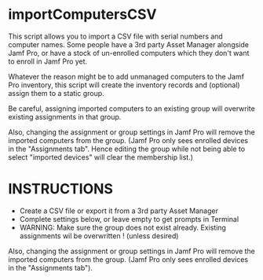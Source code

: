 # importComputersCSV

This script allows you to import a CSV file with serial numbers and computer names. Some people have a 3rd party Asset Manager alongside Jamf Pro, or have a stock of un-enrolled computers which they don't want to enroll in Jamf Pro yet.

Whatever the reason might be to add unmanaged computers to the Jamf Pro inventory, this script will create the inventory records and (optional) assign them to a static group.

Be careful, assigning imported computers to an existing group will overwrite existing assignments in that group.

Also, changing the assignment or group settings in Jamf Pro will remove the imported computers from the group.
(Jamf Pro only sees enrolled devices in the "Assignments tab". Hence editing the group while not being able to select "imported devices" will clear the membership list.)

# INSTRUCTIONS

- Create a CSV file or export it from a 3rd party Asset Manager
- Complete settings below, or leave empty to get prompts in Terminal
- WARNING: Make sure the group does not exist already. Existing assignments wil be overwritten ! (unless desired)

Also, changing the assignment or group settings in Jamf Pro will remove the imported computers from the group.
(Jamf Pro only sees enrolled devices in the "Assignments tab").
